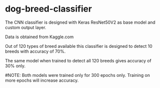 # dog-breed-classifier

The CNN classifier is designed with Keras ResNet50V2 as base model and custom output layer.

Data is obtained from Kaggle.com 

Out of 120 types of breed available this classifier is designed to detect 10 breeds with accuracy of 70%.

The same model when trained to detect all 120 breeds gives accuracy of 30% only.

#NOTE: Both models were trained only for 300 epochs only. Training on more epochs will increase accuracy.
